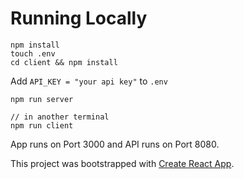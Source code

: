 # Running Locally

```
npm install
touch .env
cd client && npm install
```

Add `API_KEY = "your api key"` to `.env`

```
npm run server

// in another terminal
npm run client
```

App runs on Port 3000 and API runs on Port 8080.

This project was bootstrapped with [Create React App](https://github.com/facebook/create-react-app).

